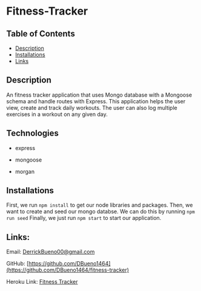 # Fitness-Tracker

## Table of Contents

- [Description](#Description)
- [Installations](#Installations)
- [Links](#Links)

## Description

An fitness tracker application that uses Mongo database with a Mongoose schema and handle routes with Express. This application helps the user view, create and track daily workouts. The user can also log multiple exercises in a workout on any given day.

## Technologies

- express

- mongoose

- morgan

## Installations

First, we run
`npm install`
to get our node libraries and packages. Then, we want to create and seed our mongo databse. We can do this by running
`npm run seed`
Finally, we just run
`npm start`
to start our application.

## Links:

Email: [DerrickBueno00@gmail.com](DerrickBueno00@gmail.com)

GitHub: [https://github.com/DBueno1464](https://github.com/DBueno1464/fitness-tracker)

Heroku Link: [Fitness Tracker](https://tranquil-reaches-71062.herokuapp.com/?id=6188a14e6153500016df6363)
